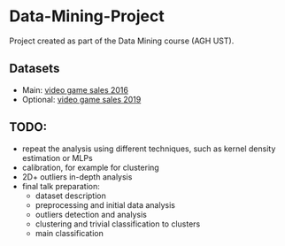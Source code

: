 # Data-Mining-Project
Project created as part of the Data Mining course (AGH UST).

## Datasets

 * Main: [video game sales 2016](https://www.kaggle.com/rush4ratio/video-game-sales-with-ratings)
 * Optional: [video game sales 2019](https://www.kaggle.com/ashaheedq/video-games-sales-2019)
 
## TODO:
 - repeat the analysis using different techniques, such as kernel density estimation or MLPs
 - calibration, for example for clustering
 - 2D+ outliers in-depth analysis
 - final talk preparation:
    - dataset description
    - preprocessing and initial data analysis
    - outliers detection and analysis
    - clustering and trivial classification to clusters
    - main classification 